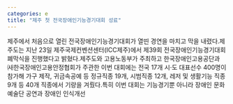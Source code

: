 ```yaml
---
categories: e
title: "제주 첫 전국장애인기능경기대회 성료"
---
```

제주에서 처음으로 열린 전국장애인기능경기대회가 열띤 경연을 마치고 막을 내렸다.제주도는 지난 23일 제주국제컨벤션센터(ICC제주)에서 제39회 전국장애인기능경기대회 폐막식을 진행했다고 밝혔다.제주도와 고용노동부가 주최하고 한국장애인고용공단과 ㈔한국장애인고용안정협회가 주관한 이번 대회에는 전국 17개 시·도 대표선수 400명이 참가해 가구 제작, 귀금속공예 등 정규직종 19개, 시범직종 12개, 레저 및 생활기능 직종 9개 등 40개 직종에서 기량을 겨뤘다.특히 이번 대회는 기능경기뿐 아니라 장애인 문화예술단 공연과 장애인 인식개선